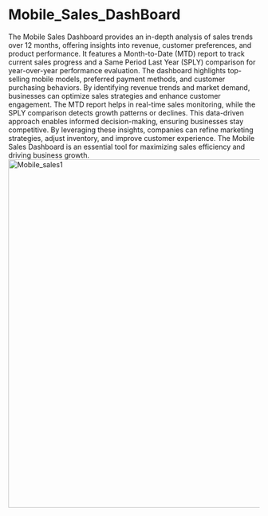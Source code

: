 # Mobile_Sales_DashBoard


The Mobile Sales Dashboard provides an in-depth analysis of sales trends over 12 months, offering insights into revenue, customer preferences, and product performance. It features a Month-to-Date (MTD) report to track current sales progress and a Same Period Last Year (SPLY) comparison for year-over-year performance evaluation. The dashboard highlights top-selling mobile models, preferred payment methods, and customer purchasing behaviors. By identifying revenue trends and market demand, businesses can optimize sales strategies and enhance customer engagement. The MTD report helps in real-time sales monitoring, while the SPLY comparison detects growth patterns or declines. This data-driven approach enables informed decision-making, ensuring businesses stay competitive. By leveraging these insights, companies can refine marketing strategies, adjust inventory, and improve customer experience. The Mobile Sales Dashboard is an essential tool for maximizing sales efficiency and driving business growth.
<img width="900" height="700" alt="Mobile_sales1" src="https://github.com/user-attachments/assets/8b52681d-5856-4360-a21e-4b62b8ec1d14" />
















